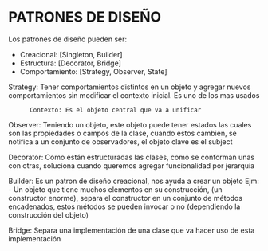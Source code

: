 # PATRONES DE DISEÑO

Los patrones de diseño pueden ser:

- Creacional: [Singleton, Builder]
- Estructura: [Decorator, Bridge]
- Comportamiento: [Strategy, Observer, State]

Strategy: Tener comportamientos distintos en un objeto y agregar nuevos
          comportamientos sin modificar el contexto inicial. Es uno de los mas usados

          Contexto: Es el objeto central que va a unificar

Observer: Teniendo un objeto, este objeto puede tener estados las cuales son las
          propiedades o campos de la clase, cuando estos cambien, se notifica a un conjunto
          de observadores, el objeto clave es el subject

Decorator: Como están estructuradas las clases, como se conforman unas con otras, soluciona
           cuando queremos agregar funcionalidad por jerarquía

Builder: Es un patron de diseño creacional, nos ayuda a crear un objeto
         Ejm: - Un objeto que tiene muchos elementos en su construcción, (un constructor
         enorme), separa el constructor en un conjunto de métodos encadenados, estos métodos
         se pueden invocar o no (dependiendo la construcción del objeto)

Bridge: Separa una implementación de una clase que va hacer uso de esta implementación
